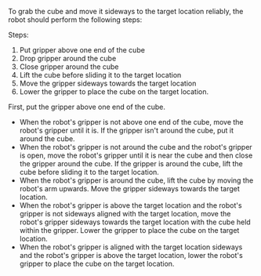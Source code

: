 To grab the cube and move it sideways to the target location reliably, the robot should perform the following steps:

Steps:
1. Put gripper above one end of the cube
2. Drop gripper around the cube
3. Close gripper around the cube
4. Lift the cube before sliding it to the target location
5. Move the gripper sideways towards the target location
6. Lower the gripper to place the cube on the target location.

First, put the gripper above one end of the cube.
- When the robot's gripper is not above one end of the cube, move the robot's gripper until it is.
If the gripper isn't around the cube, put it around the cube.
- When the robot's gripper is not around the cube and the robot's gripper is open, move the robot's gripper until it is near the cube and then close the gripper around the cube.
If the gripper is around the cube, lift the cube before sliding it to the target location.
- When the robot's gripper is around the cube, lift the cube by moving the robot's arm upwards.
Move the gripper sideways towards the target location.
- When the robot's gripper is above the target location and the robot's gripper is not sideways aligned with the target location, move the robot's gripper sideways towards the target location with the cube held within the gripper.
Lower the gripper to place the cube on the target location.
- When the robot's gripper is aligned with the target location sideways and the robot's gripper is above the target location, lower the robot's gripper to place the cube on the target location.